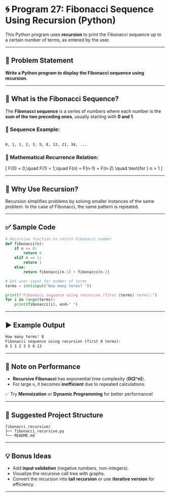 
# 🌀 Program 27: Fibonacci Sequence Using Recursion (Python)

This Python program uses **recursion** to print the Fibonacci sequence up to a certain number of terms, as entered by the user.

---

## 📌 Problem Statement

**Write a Python program to display the Fibonacci sequence using recursion.**

---

## 🔢 What is the Fibonacci Sequence?

The **Fibonacci sequence** is a series of numbers where each number is the **sum of the two preceding ones**, usually starting with **0 and 1**.

### 🔁 Sequence Example:
```

0, 1, 1, 2, 3, 5, 8, 13, 21, 34, ...

```

### 🧮 Mathematical Recurrence Relation:

\[
F(0) = 0,\quad F(1) = 1,\quad F(n) = F(n-1) + F(n-2) \quad \text{for } n > 1
\]

---

## 🧠 Why Use Recursion?

Recursion simplifies problems by solving smaller instances of the same problem. In the case of Fibonacci, the same pattern is repeated.

---

## ✅ Sample Code

```python
# Recursive function to return Fibonacci number
def fibonacci(n):
    if n <= 0:
        return 0
    elif n == 1:
        return 1
    else:
        return fibonacci(n-1) + fibonacci(n-2)

# Get user input for number of terms
terms = int(input("How many terms? "))

print(f"Fibonacci sequence using recursion (first {terms} terms):")
for i in range(terms):
    print(fibonacci(i), end=" ")
```

---

## ▶️ Example Output

```bash
How many terms? 8
Fibonacci sequence using recursion (first 8 terms):
0 1 1 2 3 5 8 13
```

---

## 🧪 Note on Performance

- **Recursive Fibonacci** has exponential time complexity (**O(2^n)**).
- For large `n`, it becomes **inefficient** due to repeated calculations.

✅ Try **Memoization** or **Dynamic Programming** for better performance!

---

## 📁 Suggested Project Structure

```
fibonacci_recursive/
├── fibonacci_recursive.py
└── README.md
```

---

## 💡 Bonus Ideas

- Add **input validation** (negative numbers, non-integers).
- Visualize the recursive call tree with graphs.
- Convert the recursion into **tail recursion** or use **iterative version** for efficiency.

---

